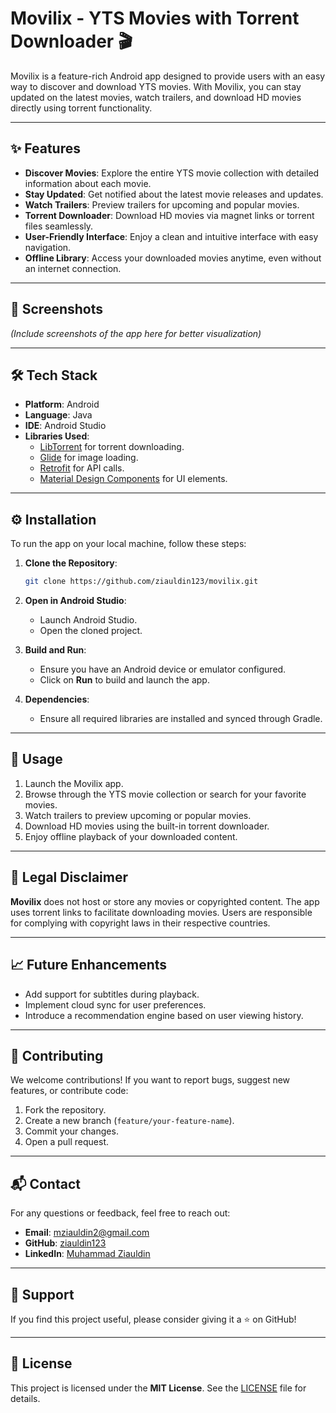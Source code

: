 
# Movilix - YTS Movies with Torrent Downloader 🎬

Movilix is a feature-rich Android app designed to provide users with an easy way to discover and download YTS movies. With Movilix, you can stay updated on the latest movies, watch trailers, and download HD movies directly using torrent functionality.

---

## ✨ Features

- **Discover Movies**: Explore the entire YTS movie collection with detailed information about each movie.
- **Stay Updated**: Get notified about the latest movie releases and updates.
- **Watch Trailers**: Preview trailers for upcoming and popular movies.
- **Torrent Downloader**: Download HD movies via magnet links or torrent files seamlessly.
- **User-Friendly Interface**: Enjoy a clean and intuitive interface with easy navigation.
- **Offline Library**: Access your downloaded movies anytime, even without an internet connection.

---

## 📱 Screenshots

*(Include screenshots of the app here for better visualization)*

---

## 🛠️ Tech Stack

- **Platform**: Android
- **Language**: Java
- **IDE**: Android Studio
- **Libraries Used**:
  - [LibTorrent](https://github.com/arvidn/libtorrent) for torrent downloading.
  - [Glide](https://github.com/bumptech/glide) for image loading.
  - [Retrofit](https://square.github.io/retrofit/) for API calls.
  - [Material Design Components](https://material.io/) for UI elements.

---

## ⚙️ Installation

To run the app on your local machine, follow these steps:

1. **Clone the Repository**:
   ```bash
   git clone https://github.com/ziauldin123/movilix.git
   ```

2. **Open in Android Studio**:
   - Launch Android Studio.
   - Open the cloned project.

3. **Build and Run**:
   - Ensure you have an Android device or emulator configured.
   - Click on **Run** to build and launch the app.

4. **Dependencies**:
   - Ensure all required libraries are installed and synced through Gradle.

---

## 📝 Usage

1. Launch the Movilix app.
2. Browse through the YTS movie collection or search for your favorite movies.
3. Watch trailers to preview upcoming or popular movies.
4. Download HD movies using the built-in torrent downloader.
5. Enjoy offline playback of your downloaded content.

---

## 🚨 Legal Disclaimer

**Movilix** does not host or store any movies or copyrighted content. The app uses torrent links to facilitate downloading movies. Users are responsible for complying with copyright laws in their respective countries.

---

## 📈 Future Enhancements

- Add support for subtitles during playback.
- Implement cloud sync for user preferences.
- Introduce a recommendation engine based on user viewing history.

---

## 🤝 Contributing

We welcome contributions! If you want to report bugs, suggest new features, or contribute code:
1. Fork the repository.
2. Create a new branch (`feature/your-feature-name`).
3. Commit your changes.
4. Open a pull request.

---

## 📬 Contact

For any questions or feedback, feel free to reach out:

- **Email**: [mziauldin2@gmail.com](mailto:mziauldin2@gmail.com)
- **GitHub**: [ziauldin123](https://github.com/ziauldin123)
- **LinkedIn**: [Muhammad Ziauldin](https://www.linkedin.com/in/imziauldin/)

---

## 🌟 Support

If you find this project useful, please consider giving it a ⭐ on GitHub!

---

## 📝 License

This project is licensed under the **MIT License**. See the [LICENSE](LICENSE) file for details.
